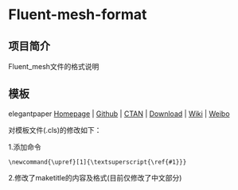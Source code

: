 # Fluent-mesh-format

## 项目简介
Fluent_mesh文件的格式说明

## 模板
elegantpaper 
[Homepage](https://elegantlatex.org/) | [Github](https://github.com/ElegantLaTeX/ElegantPaper) | [CTAN](https://ctan.org/pkg/elegantpaper) | [Download](https://github.com/ElegantLaTeX/ElegantPaper/releases) | [Wiki](https://github.com/ElegantLaTeX/ElegantPaper/wiki) | [Weibo](https://weibo.com/elegantlatex)

对模板文件(.cls)的修改如下：

1.添加命令
```
\newcommand{\upref}[1]{\textsuperscript{\ref{#1}}}
```

2.修改了maketitle的内容及格式(目前仅修改了中文部分)
